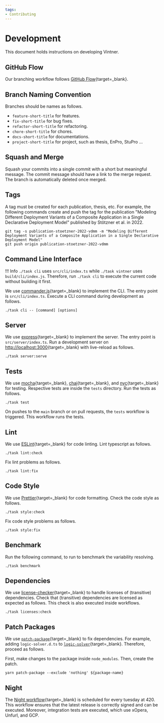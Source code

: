 ```yaml
---
tags:
- Contributing
---
```


# Development

This document holds instructions on developing Vintner.

## GitHub Flow

Our branching workflow follows [GitHub Flow](https://docs.github.com/de/get-started/quickstart/github-flow){target=_blank}.

## Branch Naming Convention

Branches should be names as follows.

- `feature-short-title` for features.
- `fix-short-title` for bug fixes.
- `refactor-short-title` for refactoring.
- `chore-short-title` for chores.
- `docs-short-title` for documentations.
- `project-short-title` for project, such as thesis, EnPro, StuPro ...

## Squash and Merge

Squash your commits into a single commit with a short but meaningful message.
The commit message should have a link to the merge request.
The branch is automatically deleted once merged.

## Tags 

A tag must be created for each publication, thesis, etc.
For example, the following commands create and push the tag for the publication "Modeling Different Deployment Variants of a Composite Application in a Single Declarative Deployment Model" published by Stötzner et al. in 2022.

```shell linenums="1"
git tag -s publication-stoetzner-2022-vdmm -m "Modeling Different Deployment Variants of a Composite Application in a Single Declarative Deployment Model"
git push origin publication-stoetzner-2022-vdmm
```


## Command Line Interface

!!! Info
    `./task cli` uses `src/cli/index.ts` while `./task vintner` uses `build/cli/index.js`.
    Therefore, run `./task cli` to execute the current code without building it first.

We use [commander.js](https://github.com/tj/commander.js){target=_blank} to implement the CLI.
The entry point is `src/cli/index.ts`.
Execute a CLI command during development as follows.

```shell linenums="1"
./task cli -- [command] [options]
```

## Server

We use [express](https://github.com/expressjs/express){target=_blank} to implement the server.
The entry point is `src/server/index.ts`.
Run a development server on [http://localhost:3000](http://localhost:3000){target=_blank} with live-reload as follows.

```shell linenums="1"
./task server:serve
```

## Tests

We use [mocha](https://mochajs.org){target=_blank}, [chai](https://www.chaijs.com){target=_blank}, and [nyc](https://istanbul.js.org){target=_blank} for testing.
Respective tests are inside the `tests` directory.
Run the tests as follows.

```shell linenums="1"
./task test
```

On pushes to the `main` branch or on pull requests, the `tests` workflow is triggered. 
This workflow runs the tests.

## Lint

We use [ESLint](https://eslint.org){target=_blank} for code linting.
Lint typescript as follows.

```shell linenums="1"
./task lint:check
```

Fix lint problems as follows.

```shell linenums="1"
./task lint:fix
```

## Code Style

We use [Prettier](https://prettier.io){target=_blank} for code formatting.
Check the code style as follows.

```shell linenums="1"
./task style:check
```

Fix code style problems as follows.

```shell linenums="1"
./task style:fix
```

## Benchmark

Run the following command, to run to benchmark the variability resolving.

```shell linenums="1"
./task benchmark
```

## Dependencies

We use [license-checker](https://github.com/davglass/license-checker){target=_blank} to handle licenses of (transitive) dependencies.
Check that (transitive) dependencies are licensed as expected as follows.
This check is also executed inside workflows.

```shell linenums="1"
./task licenses:check
```

## Patch Packages 

We use [`patch-package`](https://github.com/ds300/patch-package){target=_blank} to fix dependencies.
For example, adding `logic-solver.d.ts` to [`logic-solver`](https://github.com/meteor/logic-solver){target=_blank}.
Therefore, proceed as follows.

First, make changes to the package inside `node_modules`. 
Then, create the patch.

```shell linenums="1"
yarn patch-package --exclude 'nothing' ${package-name}
```

## Night

The [Night workflow](https://github.com/OpenTOSCA/opentosca-vintner/actions/workflows/night.yaml){target=_blank} is scheduled for every tuesday at 420.
This workflow ensures that the latest release is correctly signed and can be executed.
Moreover, integration tests are executed, which use xOpera, Unfurl, and GCP.
